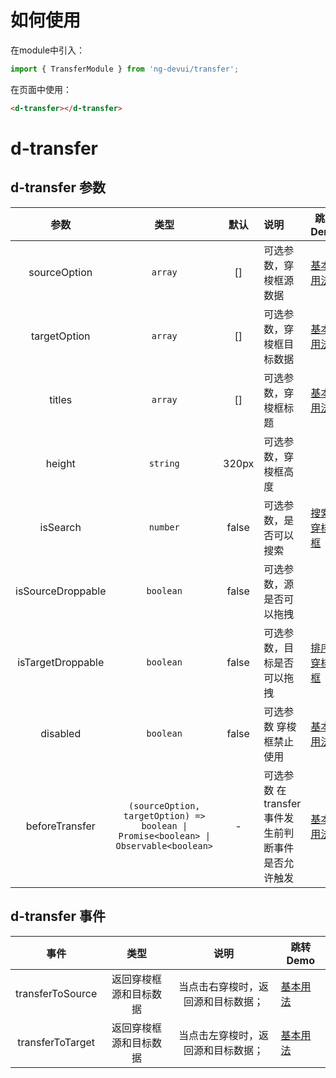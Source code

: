 # 如何使用
在module中引入：
```ts
import { TransferModule } from 'ng-devui/transfer';
```
在页面中使用：
```html
<d-transfer></d-transfer>
```

# d-transfer

## d-transfer 参数

|       参数        |  类型   | 默认  | 说明                       | 跳转 Demo                                                    |
| :---------------: | :-----: | :---: | :------------------------- | ------------------------------------------------------------ |
|   sourceOption    |  `array`  |  []   | 可选参数，穿梭框源数据     | [基本用法](demo#transfer-demo-base)     |
|   targetOption    |  `array`  |  []   | 可选参数，穿梭框目标数据   | [基本用法](demo#transfer-demo-base)     |
|      titles       |  `array`  |  []   | 可选参数，穿梭框标题       | [基本用法](demo#transfer-demo-base)     |
|      height       | `string`  | 320px | 可选参数，穿梭框高度       |
|     isSearch      | `number`  | false | 可选参数，是否可以搜索     | [搜索穿梭框](demo#transfer-demo-search) |
| isSourceDroppable | `boolean` | false | 可选参数，源是否可以拖拽   |
| isTargetDroppable | `boolean` | false | 可选参数，目标是否可以拖拽 | [排序穿梭框](demo#transfer-demo-sort)   |
|     disabled      | `boolean` | false | 可选参数 穿梭框禁止使用    | [基本用法](demo#transfer-demo-base)     |
|  beforeTransfer   | `(sourceOption, targetOption) => boolean \| Promise<boolean> \| Observable<boolean>` | - | 可选参数 在transfer事件发生前判断事件是否允许触发     | [基本用法](demo#transfer-demo-base)     |

## d-transfer 事件

|       事件       |          类型          |                说明                | 跳转 Demo                                                |
| :--------------: | :--------------------: | :--------------------------------: | -------------------------------------------------------- |
| transferToSource | 返回穿梭框源和目标数据 | 当点击右穿梭时，返回源和目标数据； | [基本用法](demo#transfer-demo-base) |
| transferToTarget | 返回穿梭框源和目标数据 | 当点击左穿梭时，返回源和目标数据； | [基本用法](demo#transfer-demo-base) |
